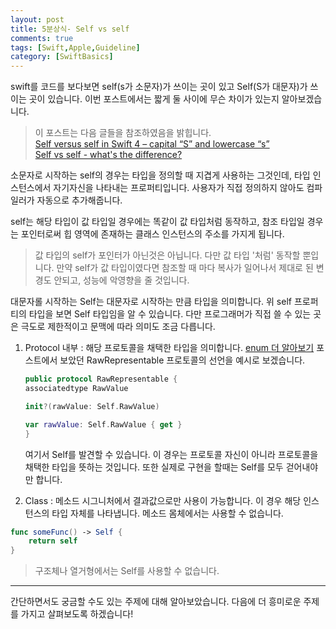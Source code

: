 ```yaml
---
layout: post
title: 5분상식- Self vs self
comments: true
tags: [Swift,Apple,Guideline]
category: [SwiftBasics]
---  
```


swift를 코드를 보다보면 self(s가 소문자)가 쓰이는 곳이 있고 Self(S가 대문자)가 쓰이는 곳이 있습니다. 이번 포스트에서는 짧게 둘 사이에 무슨 차이가 있는지 알아보겠습니다.

> 이 포스트는 다음 글들을 참조하였음을 밝힙니다.  
> [Self versus self in Swift 4 – capital “S” and lowercase “s”](http://iosbrain.com/blog/2018/09/26/self-versus-self-in-swift-4-capital-s-and-lowercase-s/)  
> [Self vs self - what's the difference?](https://www.hackingwithswift.com/example-code/language/self-vs-self--whats-the-difference)  

소문자로 시작하는 self의 경우는 타입을 정의할 때 지겹게 사용하는 그것인데, 타입 인스턴스에서 자기자신을 나타내는 프로퍼티입니다. 사용자가 직접 정의하지 않아도 컴파일러가 자동으로 추가해줍니다.

self는 해당 타입이 값 타입일 경우에는 똑같이 값 타입처럼 동작하고, 참조 타입일 경우는 포인터로써 힙 영역에 존재하는 클래스 인스턴스의 주소를 가지게 됩니다. 

> 값 타입의 self가 포인터가 아닌것은 아닙니다. 다만 값 타입 '처럼' 동작할 뿐입니다. 만약 self가 값 타입이였다면 참조할 때 마다 복사가 일어나서 제대로 된 변경도 안되고, 성능에 악영향을 줄 것입니다.  

대문자롤 시작하는 Self는 대문자로 시작하는 만큼 타입을 의미합니다. 위 self 프로퍼티의 타입을 보면 Self 타입임을 알 수 있습니다. 다만 프로그래머가 직접 쓸 수 있는 곳은 극도로 제한적이고 문맥에 따라 의미도 조금 다릅니다. 

1. Protocol 내부 : 해당 프로토콜을 채택한 타입을 의미합니다. [enum 더 알아보기](/2019-08-19-enum-더-살펴보기-CaseIterable,-RawPresentable,-메모리구조) 포스트에서 보았던 RawRepresentable 프로토콜의 선언을 예시로 보겠습니다.  

    ```swift
    public protocol RawRepresentable {
    associatedtype RawValue

    init?(rawValue: Self.RawValue)

    var rawValue: Self.RawValue { get }
    }
    ```  

    여기서 Self를 발견할 수 있습니다. 이 경우는 프로토콜 자신이 아니라 프로토콜을 채택한 타입을 뜻하는 것입니다. 또한 실제로 구현을 할때는 Self를 모두 걷어내야만 합니다.

1. Class : 메소드 시그니처에서 결과값으로만 사용이 가능합니다. 이 경우 해당 인스턴스의 타입 자체를 나타냅니다. 메소드 몸체에서는 사용할 수 없습니다.

```swift
func someFunc() -> Self {
    return self
}
```

> 구조체나 열거형에서는 Self를 사용할 수 없습니다.

---  

간단하면서도 궁금할 수도 있는 주제에 대해 알아보았습니다. 다음에 더 흥미로운 주제를 가지고 살펴보도록 하겠습니다!